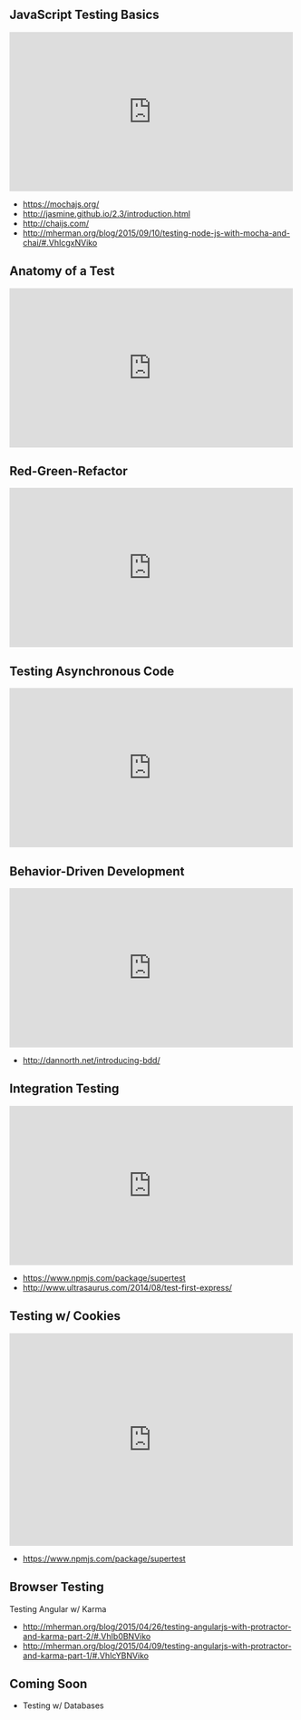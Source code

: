 ## JavaScript Testing Basics

<iframe src="https://player.vimeo.com/video/141373137?byline=0&portrait=0" width="500" height="281" frameborder="0" webkitallowfullscreen mozallowfullscreen allowfullscreen></iframe>

- https://mochajs.org/
- http://jasmine.github.io/2.3/introduction.html
- http://chaijs.com/
- http://mherman.org/blog/2015/09/10/testing-node-js-with-mocha-and-chai/#.VhIcgxNViko

## Anatomy of a Test

<iframe src="https://player.vimeo.com/video/141371553?byline=0&portrait=0" width="500" height="281" frameborder="0" webkitallowfullscreen mozallowfullscreen allowfullscreen></iframe>

## Red-Green-Refactor

<iframe src="https://player.vimeo.com/video/141372837?byline=0&portrait=0" width="500" height="281" frameborder="0" webkitallowfullscreen mozallowfullscreen allowfullscreen></iframe>

## Testing Asynchronous Code

<iframe src="https://player.vimeo.com/video/141374358?byline=0&portrait=0" width="500" height="281" frameborder="0" webkitallowfullscreen mozallowfullscreen allowfullscreen></iframe>

## Behavior-Driven Development

<iframe src="https://player.vimeo.com/video/141376165?byline=0&portrait=0" width="500" height="281" frameborder="0" webkitallowfullscreen mozallowfullscreen allowfullscreen></iframe>

- http://dannorth.net/introducing-bdd/

## Integration Testing

<iframe src="https://player.vimeo.com/video/141377435?byline=0&portrait=0" width="500" height="281" frameborder="0" webkitallowfullscreen mozallowfullscreen allowfullscreen></iframe>

- https://www.npmjs.com/package/supertest
- http://www.ultrasaurus.com/2014/08/test-first-express/

## Testing w/ Cookies

<iframe src="https://player.vimeo.com/video/141378476?byline=0&portrait=0" width="500" height="375" frameborder="0" webkitallowfullscreen mozallowfullscreen allowfullscreen></iframe>

- https://www.npmjs.com/package/supertest

## Browser Testing

Testing Angular w/ Karma

- http://mherman.org/blog/2015/04/26/testing-angularjs-with-protractor-and-karma-part-2/#.VhIb0BNViko
- http://mherman.org/blog/2015/04/09/testing-angularjs-with-protractor-and-karma-part-1/#.VhIcYBNViko

## Coming Soon
- Testing w/ Databases
